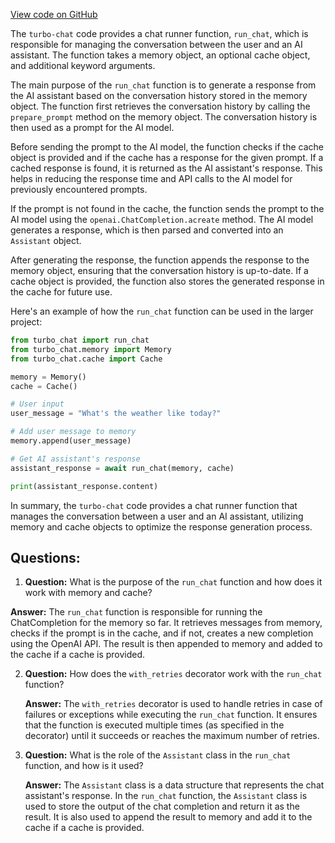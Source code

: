 [View code on GitHub](https://github.com/creatorrr/turbo-chat/blob/master/turbo_chat/chat.py)

The `turbo-chat` code provides a chat runner function, `run_chat`, which is responsible for managing the conversation between the user and an AI assistant. The function takes a memory object, an optional cache object, and additional keyword arguments.

The main purpose of the `run_chat` function is to generate a response from the AI assistant based on the conversation history stored in the memory object. The function first retrieves the conversation history by calling the `prepare_prompt` method on the memory object. The conversation history is then used as a prompt for the AI model.

Before sending the prompt to the AI model, the function checks if the cache object is provided and if the cache has a response for the given prompt. If a cached response is found, it is returned as the AI assistant's response. This helps in reducing the response time and API calls to the AI model for previously encountered prompts.

If the prompt is not found in the cache, the function sends the prompt to the AI model using the `openai.ChatCompletion.acreate` method. The AI model generates a response, which is then parsed and converted into an `Assistant` object.

After generating the response, the function appends the response to the memory object, ensuring that the conversation history is up-to-date. If a cache object is provided, the function also stores the generated response in the cache for future use.

Here's an example of how the `run_chat` function can be used in the larger project:

```python
from turbo_chat import run_chat
from turbo_chat.memory import Memory
from turbo_chat.cache import Cache

memory = Memory()
cache = Cache()

# User input
user_message = "What's the weather like today?"

# Add user message to memory
memory.append(user_message)

# Get AI assistant's response
assistant_response = await run_chat(memory, cache)

print(assistant_response.content)
```

In summary, the `turbo-chat` code provides a chat runner function that manages the conversation between a user and an AI assistant, utilizing memory and cache objects to optimize the response generation process.
## Questions: 
 1. **Question:** What is the purpose of the `run_chat` function and how does it work with memory and cache?

   **Answer:** The `run_chat` function is responsible for running the ChatCompletion for the memory so far. It retrieves messages from memory, checks if the prompt is in the cache, and if not, creates a new completion using the OpenAI API. The result is then appended to memory and added to the cache if a cache is provided.

2. **Question:** How does the `with_retries` decorator work with the `run_chat` function?

   **Answer:** The `with_retries` decorator is used to handle retries in case of failures or exceptions while executing the `run_chat` function. It ensures that the function is executed multiple times (as specified in the decorator) until it succeeds or reaches the maximum number of retries.

3. **Question:** What is the role of the `Assistant` class in the `run_chat` function, and how is it used?

   **Answer:** The `Assistant` class is a data structure that represents the chat assistant's response. In the `run_chat` function, the `Assistant` class is used to store the output of the chat completion and return it as the result. It is also used to append the result to memory and add it to the cache if a cache is provided.